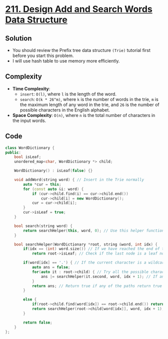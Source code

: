 # [211. Design Add and Search Words Data Structure](https://leetcode.com/problems/design-add-and-search-words-data-structure/)

## Solution
- You should review the Prefix tree data structure `(Trie)` tutorial first before you start this problem.
- I will use hash table to use memory more efficiently.

## Complexity
- **Time Complexity**:
    - `insert`: `O(l)`, where `l` is the length of the word.
    - `search`: `O(k * 26^m)`, where `k` is the number of words in the trie, `m` is the maximum length of any word in the trie, and `26` is the number of possible characters in the English alphabet.
- **Space Complexity**: `O(n)`, where `n` is the total number of characters in the input words.

## Code
```cpp
class WordDictionary {
public:
    bool isLeaf;
    unordered_map<char, WordDictionary *> child;

    WordDictionary() : isLeaf(false) {}

    void addWord(string word) { // Insert in the Trie normally
        auto *cur = this;
        for (const auto &i: word) {
            if (cur->child.find(i) == cur->child.end())
                cur->child[i] = new WordDictionary();
            cur = cur->child[i];
        }
        cur->isLeaf = true;
    }

    bool search(string word) {
        return searchHelper(this, word, 0); // Use this helper function to search
    }

    bool searchHelper(WordDictionary *root, string &word, int idx) {
        if(idx == (int) word.size()) // If we have reached the end of the word
            return root->isLeaf; // Check if the last node is a leaf node

        if(word[idx] == '.') { // If the current character is a wildcard
            auto ans = false;
            for(auto it : root->child) { // Try all the possible characters
                ans |= searchHelper(it.second, word, idx + 1); // If any of them return true -> return true
            }
            return ans; // Return true if any of the paths return true
        }

        else {
            if(root->child.find(word[idx]) == root->child.end()) return false; // No child with current node -> return false
            return searchHelper(root->child[word[idx]], word, idx + 1); // Search in the child with the current character
        }

        return false;
    }
};
```